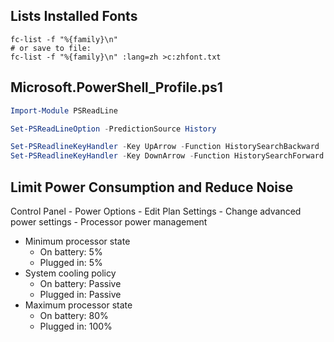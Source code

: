 ## Lists Installed Fonts

```shell
fc-list -f "%{family}\n"
# or save to file:
fc-list -f "%{family}\n" :lang=zh >c:zhfont.txt
```

## Microsoft.PowerShell_Profile.ps1

```ps1
Import-Module PSReadLine

Set-PSReadLineOption -PredictionSource History

Set-PSReadlineKeyHandler -Key UpArrow -Function HistorySearchBackward
Set-PSReadlineKeyHandler -Key DownArrow -Function HistorySearchForward
```

## Limit Power Consumption and Reduce Noise

Control Panel - Power Options - Edit Plan Settings - Change advanced power settings - Processor power management

- Minimum processor state
    - On battery: 5%
    - Plugged in: 5%
- System cooling policy
    - On battery: Passive
    - Plugged in: Passive
- Maximum processor state
    - On battery: 80%
    - Plugged in: 100%